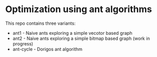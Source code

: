 Optimization using ant algorithms
================================

This repo contains three variants:

* ant1 - Naive ants exploring a simple vecotor based graph
* ant2 - Naive ants exploring a simple bitmap based graph (work in progress)
* ant-cycle -  Dorigos ant algorithm
